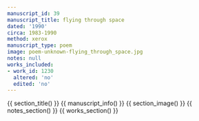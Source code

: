 ```yaml
---
manuscript_id: 39
manuscript_title: flying through space
dated: '1990'
circa: 1983-1990
method: xerox
manuscript_type: poem
image: poem-unknown-flying_through_space.jpg
notes: null
works_included:
- work_id: 1230
  altered: 'no'
  edited: 'no'
---
```


{{ section_title() }}
{{ manuscript_info() }}
{{ section_image() }}
{{ notes_section() }}
{{ works_section() }}
